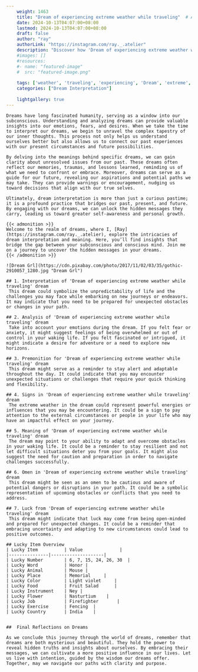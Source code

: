 ```yaml
---
    weight: 1463
    title: "Dream of experiencing extreme weather while traveling"  # Assuming 'title' column exists
    date: 2024-10-13T04:07:00+08:00
    lastmod: 2024-10-13T04:07:00+08:00
    draft: false
    author: "ray"
    authorLink: "https://instagram.com/ray._.atelier"
    description: "Discover how 'Dream of experiencing extreme weather while traveling' can interpret your future and uncover its significant meanings in your life."
    #images: []
    #resources:
    #- name: "featured-image"
    #  src: "featured-image.png"
    
    tags: ['weather', 'traveling', 'experiencing', 'Dream', 'extreme', 'of', 'while']
    categories: ["Dream Interpretation"]
    
    lightgallery: true
---
```

    
    Dreams have long fascinated humanity, serving as a window into our subconscious. Understanding and analyzing dreams can provide valuable insights into our emotions, fears, and desires. When we take the time to interpret our dreams, we begin to unravel the complex tapestry of our inner thoughts. This process not only helps us understand ourselves better but also allows us to connect our past experiences with our present circumstances and future possibilities.
    
    By delving into the meanings behind specific dreams, we can gain clarity about unresolved issues from our past. These dreams often reflect our memories, traumas, and lessons learned, reminding us of what we need to confront or embrace. Moreover, dreams can serve as a guide for our future, revealing our aspirations and potential paths we may take. They can provide warnings or encouragement, nudging us toward decisions that align with our true selves.
    
    Ultimately, dream interpretation is more than just a curious pastime; it is a profound practice that bridges our past, present, and future. By engaging with our dreams, we can unlock the hidden messages they carry, leading us toward greater self-awareness and personal growth.
    
    {{< admonition >}}
    Welcome to the realm of dreams, where I, [Ray](https://instagram.com/ray._.atelier), explore the intricacies of dream interpretation and meaning. Here, you’ll find insights that bridge the gap between your subconscious and conscious mind. Join me on a journey to uncover the hidden messages in your dreams.
    {{< /admonition >}}
    
    ![Dream Grl](https://cdn.pixabay.com/photo/2017/11/02/03/35/gothic-2910057_1280.jpg "Dream Grl")
    
    ## 1. Interpretation of 'Dream of experiencing extreme weather while traveling' dream
     This dream could symbolize the unpredictability of life and the challenges you may face while embarking on new journeys or endeavors. It may indicate that you need to be prepared for unexpected obstacles or changes in your path.
    
    ## 2. Analysis of 'Dream of experiencing extreme weather while traveling' dream
     Take into account your emotions during the dream. If you felt fear or anxiety, it might suggest feelings of being overwhelmed or out of control in your waking life. If you felt fascinated or intrigued, it might indicate a desire for adventure or a need to explore new horizons.
    
    ## 3. Premonition for 'Dream of experiencing extreme weather while traveling' dream
     This dream might serve as a reminder to stay alert and adaptable throughout the day. It could indicate that you may encounter unexpected situations or challenges that require your quick thinking and flexibility.
    
    ## 4. Signs in 'Dream of experiencing extreme weather while traveling' dream
     The extreme weather in the dream could represent powerful energies or influences that you may be encountering. It could be a sign to pay attention to the external circumstances or people in your life who may have an impactful effect on your journey.
    
    ## 5. Meaning of 'Dream of experiencing extreme weather while traveling' dream
     The dream may point to your ability to adapt and overcome obstacles in your waking life. It could be a reminder to stay resilient and not let difficult situations deter you from your goals. It might also suggest the need for caution and preparation in order to navigate challenges successfully.
    
    ## 6. Omen in 'Dream of experiencing extreme weather while traveling' dream
     This dream might be seen as an omen to be cautious and aware of potential dangers or disruptions in your path. It could be a symbolic representation of upcoming obstacles or conflicts that you need to address.
    
    ## 7. Luck from 'Dream of experiencing extreme weather while traveling' dream
     This dream might indicate that luck may come from being open-minded and prepared for unexpected changes. It could be a reminder that embracing uncertainty and adapting to new circumstances could lead to positive outcomes.
    
    ## Lucky Item Overview
    | Lucky Item          | Value              |
    |---------------|--------------------|
    | Lucky Number        | 6, 7, 15, 24, 26, 30  |
    | Lucky Word          | Honor |
    | Lucky Animal        | Mouse |
    | Lucky Place         | Memorial     |
    | Lucky Color         | Light violet     |
    | Lucky Food          | Fruit Salad      |
    | Lucky Instrument    | Ney |
    | Lucky Flower        | Nasturtium    |
    | Lucky Job           | Firefighter       |
    | Lucky Exercise      | Fencing  |
    | Lucky Country       | India    |
    
    
    ##  Final Reflections on Dreams
    
    As we conclude this journey through the world of dreams, remember that dreams are both mysterious and beautiful. They hold the power to reveal hidden truths and insights about ourselves. By embracing their messages, we can cultivate a more positive influence in our lives. Let us live with intention, guided by the wisdom our dreams offer. Together, may we navigate our paths with clarity and purpose.
    